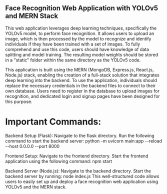 ## Face Recognition Web Application with YOLOv5 and MERN Stack

This web application leverages deep learning techniques, specifically the YOLOv5 model, to perform face recognition. It allows users to upload an image, which is then processed by the model to recognize and identify individuals if they have been trained with a set of images. To fully comprehend and use this code, users should have knowledge of data splitting and model training. The resulting model weights should be stored in a "static" folder within the same directory as the YOLOv5 code.

This application is built using the MERN (MongoDB, Express.js, React.js, Node.js) stack, enabling the creation of a full-stack solution that integrates deep learning into the backend. To use the application, individuals should replace the necessary credentials in the backend files to connect to their own database. Users need to register in the database to upload images for recognition, and dedicated login and signup pages have been designed for this purpose.

# Important Commands:

Backend Setup (Flask):
  Navigate to the flask directory.
  Run the following command to start the backend server:
  python -m uvicorn main:app --reload --host 0.0.0.0 --port 8000


Frontend Setup:
  Navigate to the frontend directory.
  Start the frontend application using the following command:
  npm start

  
Backend Server (Node.js):
  Navigate to the backend directory.
  Start the backend server by running:
  node index.js
  This well-structured code allows users to easily set up and deploy a face recognition web application using YOLOv5 and the MERN stack.
